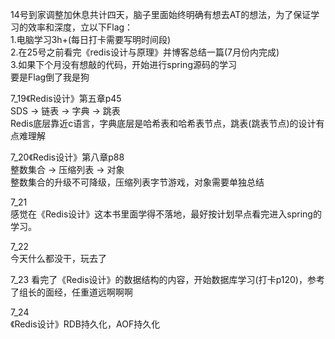 14号到家调整加休息共计四天，脑子里面始终明确有想去AT的想法，为了保证学习的效率和深度，立以下Flag：  
1.电脑学习3h+(每日打卡需要写明时间段)    
2.在25号之前看完《redis设计与原理》并博客总结一篇(7月份内完成)  
3.如果下个月没有想敲的代码，开始进行spring源码的学习   
要是Flag倒了我是狗    
     
7_19《Redis设计》第五章p45  
SDS -> 链表 -> 字典 -> 跳表     
Redis底层靠近c语言，字典底层是哈希表和哈希表节点，跳表(跳表节点)的设计有点难理解   
    
7_20《Redis设计》第八章p88   
整数集合 -> 压缩列表 -> 对象   
整数集合的升级不可降级，压缩列表字节游戏，对象需要单独总结   
    
7_21   
感觉在《Redis设计》这本书里面学得不落地，最好按计划早点看完进入spring的学习。   
    
7_22   
今天什么都没干，玩去了    
     
7_23
看完了《Redis设计》的数据结构的内容，开始数据库学习(打卡p120)，参考了组长的面经，任重道远啊啊啊   
    
7_24    
《Redis设计》RDB持久化，AOF持久化


    

